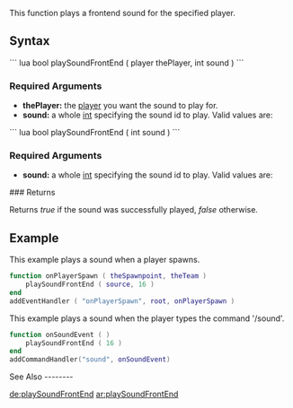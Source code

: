 This function plays a frontend sound for the specified player.

Syntax
------

<section name="Server" class="server" show="true">
``` lua
bool playSoundFrontEnd ( player thePlayer, int sound )   
```

### Required Arguments

-   **thePlayer:** the [player](/docs/player.md "wikilink") you want the sound to play for.
-   **sound:** a whole [int](/docs/int.md "wikilink") specifying the sound id to play. Valid values are:

</section>
<section name="Client" class="client" show="false">
``` lua
bool playSoundFrontEnd ( int sound )   
```

### Required Arguments

-   **sound:** a whole [int](/docs/int.md "wikilink") specifying the sound id to play. Valid values are:

</section>
### Returns

Returns *true* if the sound was successfully played, *false* otherwise.

Example
-------

<section name="server" class="server" show="true">
This example plays a sound when a player spawns.

``` lua
function onPlayerSpawn ( theSpawnpoint, theTeam )
    playSoundFrontEnd ( source, 16 )
end
addEventHandler ( "onPlayerSpawn", root, onPlayerSpawn )
```

</section>
<section name="client" class="client" show="true">
This example plays a sound when the player types the command '/sound'.

``` lua
function onSoundEvent ( )
    playSoundFrontEnd ( 16 )
end
addCommandHandler("sound", onSoundEvent)
```

</section>
See Also
--------

[de:playSoundFrontEnd](/docs/de:playsoundfrontend.md "wikilink") [ar:playSoundFrontEnd](/ar:playSoundFrontEnd.md "wikilink")
